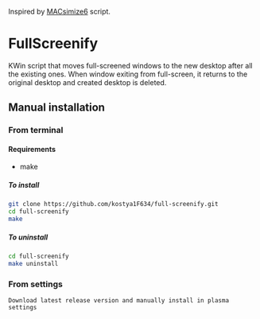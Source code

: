 Inspired by [MACsimize6](https://github.com/Ubiquitine/MACsimize6/tree/master) script.

# FullScreenify

KWin script that moves full-screened windows to the new desktop after all the existing ones. When window exiting from full-screen, it returns to the original desktop and created desktop is deleted.

## Manual installation

### From terminal
#### Requirements
* make
##### To install
```bash
git clone https://github.com/kostya1F634/full-screenify.git
cd full-screenify
make
```
##### To uninstall
```bash
cd full-screenify
make uninstall
```
### From settings
```
Download latest release version and manually install in plasma settings
```
